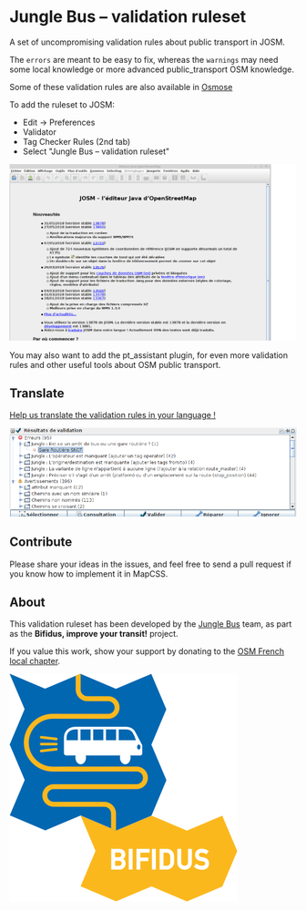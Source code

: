 # Jungle Bus – validation ruleset
A set of uncompromising validation rules about public transport in JOSM.

The `errors` are meant to be easy to fix, whereas the `warnings` may need some local knowledge or more advanced public_transport OSM knowledge.

Some of these validation rules are also available in [Osmose](http://osmose.openstreetmap.fr/fr/errors/?item=9014)

To add the ruleset to JOSM:

* Edit -> Preferences
* Validator
* Tag Checker Rules (2nd tab)
* Select "Jungle Bus – validation ruleset"

![how to add this ruleset](add_validator.gif)

You may also want to add the pt_assistant plugin, for even more validation rules and other useful tools about OSM public transport.

## Translate

[Help us translate the validation rules in your language !](https://www.transifex.com/openstreetmap-france/osmose/)

![screenshot](validateur_JOSM.png)

## Contribute

Please share your ideas in the issues, and feel free to send a pull request if you know how to implement it in MapCSS.

## About
This validation ruleset has been developed by the [Jungle Bus](http://junglebus.io/) team, as part as the **Bifidus, improve your transit!** project.

If you value this work, show your support by donating to the [OSM French local chapter](http://openstreetmap.fr).

![Bifidus logo](https://github.com/Jungle-Bus/resources/raw/master/logo/Logo_Jungle_Bus-Bifidus.png)
